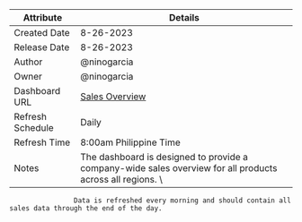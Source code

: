 | Attribute         | Details                                                                                                 |
|-------------------|---------------------------------------------------------------------------------------------------------|
| Created Date      | 8-26-2023                                                                                               |
| Release Date      | 8-26-2023                                                                                               |
| Author            | @ninogarcia                                                                                             |
| Owner             | @ninogarcia                                                                                             |
| Dashboard URL     | [Sales Overview](https://tinyurl.com/Sales-Overview)                                                  |
| Refresh Schedule  | Daily                                                                                                   |
| Refresh Time      | 8:00am Philippine Time                                                                                  |
| Notes             | The dashboard is designed to provide a company-wide sales overview for all products across all regions. \
                    Data is refreshed every morning and should contain all sales data through the end of the day.
